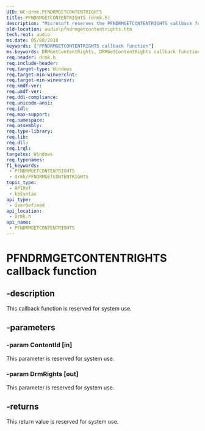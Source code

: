 ```yaml
---
UID: NC:drmk.PFNDRMGETCONTENTRIGHTS
title: PFNDRMGETCONTENTRIGHTS (drmk.h)
description: "Microsoft reserves the PFNDRMGETCONTENTRIGHTS callback function for internal use only. Don't use this function in your code."
old-location: audio\pfndrmgetcontentrights.htm
tech.root: audio
ms.date: 05/08/2018
keywords: ["PFNDRMGETCONTENTRIGHTS callback function"]
ms.keywords: DRMGetContentRights, DRMGetContentRights callback function [Audio Devices], PFNDRMGETCONTENTRIGHTS, PFNDRMGETCONTENTRIGHTS callback, PfnDRMGetContentRights, PfnDRMGetContentRights callback function [Audio Devices], audio.pfndrmgetcontentrights, drmk/PfnDRMGetContentRights
req.header: drmk.h
req.include-header: 
req.target-type: Windows
req.target-min-winverclnt: 
req.target-min-winversvr: 
req.kmdf-ver: 
req.umdf-ver: 
req.ddi-compliance: 
req.unicode-ansi: 
req.idl: 
req.max-support: 
req.namespace: 
req.assembly: 
req.type-library: 
req.lib: 
req.dll: 
req.irql: 
targetos: Windows
req.typenames: 
f1_keywords:
 - PFNDRMGETCONTENTRIGHTS
 - drmk/PFNDRMGETCONTENTRIGHTS
topic_type:
 - APIRef
 - kbSyntax
api_type:
 - UserDefined
api_location:
 - Drmk.h
api_name:
 - PFNDRMGETCONTENTRIGHTS
---
```


# PFNDRMGETCONTENTRIGHTS callback function


## -description

This callback function is reserved for system use.

## -parameters

### -param ContentId [in]


This parameter is reserved for system use.

### -param DrmRights [out]


This parameter is reserved for system use.

## -returns

This return value is reserved for system use.

